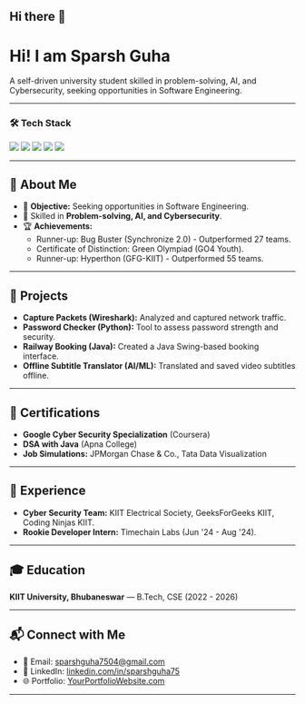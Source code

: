 ## Hi there 👋

# Hi! I am **Sparsh Guha**
A self-driven university student skilled in problem-solving, AI, and Cybersecurity, seeking opportunities in Software Engineering.

---

### 🛠 Tech Stack
<p align="left">
    <img src="https://img.shields.io/badge/Java-ED8B00?style=for-the-badge&logo=java&logoColor=white" />
    <img src="https://img.shields.io/badge/Python-3776AB?style=for-the-badge&logo=python&logoColor=white" />
    <img src="https://img.shields.io/badge/MySQL-4479A1?style=for-the-badge&logo=mysql&logoColor=white" />
    <img src="https://img.shields.io/badge/Git-F05032?style=for-the-badge&logo=git&logoColor=white" />
    <img src="https://img.shields.io/badge/Linux-FCC624?style=for-the-badge&logo=linux&logoColor=black" />
</p>

---

## 📌 About Me
- 🎯 **Objective:** Seeking opportunities in Software Engineering.
- 🌱 Skilled in **Problem-solving, AI, and Cybersecurity**.
- 🏆 **Achievements:** 
  - Runner-up: Bug Buster (Synchronize 2.0) - Outperformed 27 teams.
  - Certificate of Distinction: Green Olympiad (GO4 Youth).
  - Runner-up: Hyperthon (GFG-KIIT) - Outperformed 55 teams.

---

## 🚀 Projects
- **Capture Packets (Wireshark):** Analyzed and captured network traffic.
- **Password Checker (Python):** Tool to assess password strength and security.
- **Railway Booking (Java):** Created a Java Swing-based booking interface.
- **Offline Subtitle Translator (AI/ML):** Translated and saved video subtitles offline.

---

## 📜 Certifications
- **Google Cyber Security Specialization** (Coursera)
- **DSA with Java** (Apna College)
- **Job Simulations:** JPMorgan Chase & Co., Tata Data Visualization

---

## 💼 Experience
- **Cyber Security Team:** KIIT Electrical Society, GeeksForGeeks KIIT, Coding Ninjas KIIT.
- **Rookie Developer Intern:** Timechain Labs (Jun '24 - Aug '24).

---

## 🎓 Education
**KIIT University, Bhubaneswar** — B.Tech, CSE (2022 - 2026)

---

## 📬 Connect with Me
- 📧 Email: [sparshguha7504@gmail.com](mailto:sparshguha7504@gmail.com)
- 🔗 LinkedIn: [linkedin.com/in/sparshguha75](https://www.linkedin.com/in/sparshguha75/)
- 🌐 Portfolio: [YourPortfolioWebsite.com](#)

---
